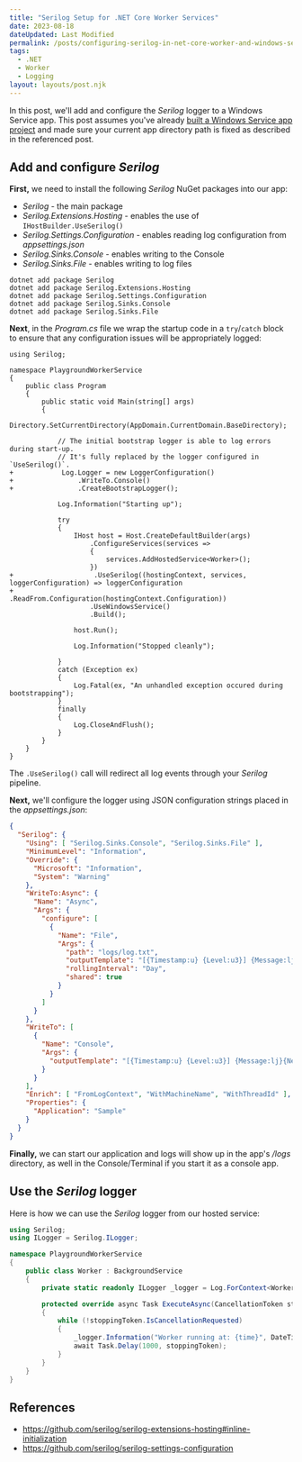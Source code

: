 ```yaml
---
title: "Serilog Setup for .NET Core Worker Services"
date: 2023-08-18
dateUpdated: Last Modified
permalink: /posts/configuring-serilog-in-net-core-worker-and-windows-service-applications/
tags:
  - .NET
  - Worker
  - Logging
layout: layouts/post.njk
---
```


In this post, we'll add and configure the *Serilog* logger to a Windows Service app. This post assumes you've already [built a Windows Service app project](/building-windows-service-applications-in-net-core) and made sure your current app directory path is fixed as described in the referenced post.

## Add and configure *Serilog*

**First,** we need to install the following *Serilog* NuGet packages into our app:
- *Serilog* - the main package
- *Serilog.Extensions.Hosting* - enables the use of `IHostBuilder.UseSerilog()`
- *Serilog.Settings.Configuration* - enables reading log configuration from *appsettings.json*
- *Serilog.Sinks.Console* - enables writing to the Console
- *Serilog.Sinks.File* - enables writing to log files

```
dotnet add package Serilog
dotnet add package Serilog.Extensions.Hosting
dotnet add package Serilog.Settings.Configuration
dotnet add package Serilog.Sinks.Console
dotnet add package Serilog.Sinks.File
```

**Next**, in the _Program.cs_ file we wrap the startup code in a `try`/`catch` block to ensure that any configuration issues will be appropriately logged:

```diff-cs
using Serilog;

namespace PlaygroundWorkerService
{
    public class Program
    {
        public static void Main(string[] args)
        {
            Directory.SetCurrentDirectory(AppDomain.CurrentDomain.BaseDirectory);

            // The initial bootstrap logger is able to log errors during start-up.
            // It's fully replaced by the logger configured in `UseSerilog()`.
+            Log.Logger = new LoggerConfiguration()
+                .WriteTo.Console()
+                .CreateBootstrapLogger();

            Log.Information("Starting up");

            try
            {
                IHost host = Host.CreateDefaultBuilder(args)
                    .ConfigureServices(services =>
                    {
                        services.AddHostedService<Worker>();
                    })
+                    .UseSerilog((hostingContext, services, loggerConfiguration) => loggerConfiguration
+                        .ReadFrom.Configuration(hostingContext.Configuration))
                    .UseWindowsService()
                    .Build();
                    
                host.Run();

                Log.Information("Stopped cleanly");

            }
            catch (Exception ex)
            {
                Log.Fatal(ex, "An unhandled exception occured during bootstrapping");
            }
            finally
            {
                Log.CloseAndFlush();
            }
        }
    }
}
```

The `.UseSerilog()` call will redirect all log events through your *Serilog* pipeline.

**Next,** we'll configure the logger using JSON configuration strings placed in the *appsettings.json*:

```json
{
  "Serilog": {
    "Using": [ "Serilog.Sinks.Console", "Serilog.Sinks.File" ],
    "MinimumLevel": "Information",
    "Override": {
      "Microsoft": "Information",
      "System": "Warning"
    },
    "WriteTo:Async": {
      "Name": "Async",
      "Args": {
        "configure": [
          {
            "Name": "File",
            "Args": {
              "path": "logs/log.txt",
              "outputTemplate": "[{Timestamp:u} {Level:u3}] {Message:lj}{NewLine}{Exception}",
              "rollingInterval": "Day",
              "shared": true
            }
          }
        ]
      }
    },
    "WriteTo": [
      {
        "Name": "Console",
        "Args": {
          "outputTemplate": "[{Timestamp:u} {Level:u3}] {Message:lj}{NewLine}{Exception}"
        }
      }
    ],
    "Enrich": [ "FromLogContext", "WithMachineName", "WithThreadId" ],
    "Properties": {
      "Application": "Sample"
    }
  }
}
```

**Finally,** we can start our application and logs will show up in the app's */logs* directory, as well in the Console/Terminal if you start it as a console app.

## Use the *Serilog* logger

Here is how we can use the *Serilog* logger from our hosted service:

```cs
using Serilog;
using ILogger = Serilog.ILogger;

namespace PlaygroundWorkerService
{
    public class Worker : BackgroundService
    {
        private static readonly ILogger _logger = Log.ForContext<Worker>();

        protected override async Task ExecuteAsync(CancellationToken stoppingToken)
        {
            while (!stoppingToken.IsCancellationRequested)
            {
                _logger.Information("Worker running at: {time}", DateTimeOffset.Now);
                await Task.Delay(1000, stoppingToken);
            }
        }
    }
}
```

## References

- https://github.com/serilog/serilog-extensions-hosting#inline-initialization
- https://github.com/serilog/serilog-settings-configuration
